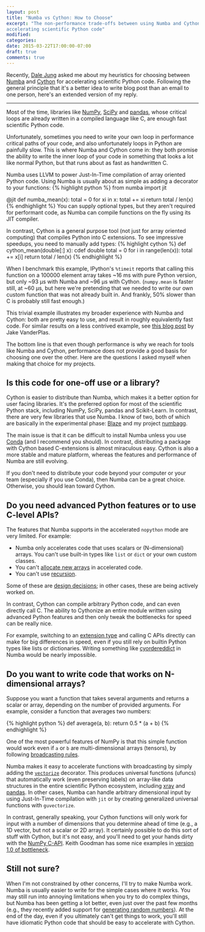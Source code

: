 ```yaml
---
layout: post
title: "Numba vs Cython: How to Choose"
excerpt: "The non-performance trade-offs between using Numba and Cython for
accelerating scientific Python code"
modified:
categories:
date: 2015-03-22T17:00:00-07:00
draft: true
comments: true
---
```


Recently, [Dale Jung](http://dalejung.com) asked me about my heuristics for
choosing between [Numba](http://numba.pydata.org/) and
[Cython](http://cython.org/) for accelerating scientific Python code. Following
the general principle that it's a better idea to write blog post than an email
to one person, here's an extended version of my reply.

<hr />

Most of the time, libraries like [NumPy](http://numpy.org),
[SciPy](http://scipy.org) and [pandas](http://pandas.pydata.org), whose
critical loops are already written in a compiled language like C, are enough
fast scientific Python code.

Unfortunately, sometimes you need to write your own loop in performance
critical paths of your code, and also unfortunately loops in Python are
painfully slow. This is where Numba and Cython come in: they both promise the
ability to write the inner loop of your code in something that looks a lot like
normal Python, but that runs about as fast as handwritten C.

Numba uses LLVM to power Just-In-Time compilation of array oriented Python
code. Using Numba is usually about as simple as adding a decorator to your
functions:
{% highlight python %}
from numba import jit

@jit
def numba_mean(x):
    total = 0
    for xi in x:
        total += xi
    return total / len(x)
{% endhighlight %}
You can supply optional types, but they aren't required for performant code,
as Numba can compile functions on the fly using its JIT compiler.

In contrast, Cython is a general purpose tool (not just for array
oriented computing) that compiles Python into C extensions. To see impressive
speedups, you need to manually add types:
{% highlight cython %}
def cython_mean(double[:] x):
    cdef double total = 0
    for i in range(len(x)):
        total += x[i]
    return total / len(x)
{% endhighlight %}

When I benchmark this example, IPython's `%timeit` reports that calling this
function on a 100000 element array takes ~16 ms with pure Python version, but
only ~93 µs with Numba and ~96 µs with Cython. (`numpy.mean` is faster still,
at ~60 µs, but here we're pretending that we needed to write our own custom
function that was not already built in. And frankly, 50% slower than C is
probably still fast enough.)

This trivial example illustrates my broader experience with Numba and Cython:
both are pretty easy to use, and result in roughly equivalently fast code.
For similar results on a less contrived example, see
[this blog post](https://jakevdp.github.io/blog/2013/06/15/numba-vs-cython-take-2/)
by Jake VanderPlas.

The bottom line is that even though performance is why we reach for tools like
Numba and Cython, performance does not provide a good basis for choosing one
over the other. Here are the questions I asked myself when making that choice
for my projects.

## Is this code for one-off use or a library?

Cython is easier to distribute than Numba, which makes it a better option for
user facing libraries. It's the preferred option for most of the scientific
Python stack, including NumPy, SciPy, pandas and Scikit-Learn. In contrast,
there are very few libraries that use Numba. I know of two, both of which are
basically in the experimental phase:
[Blaze](https://github.com/continuumio/blaze) and my project
[numbagg](https://github.com/shoyer/numbagg).

The main issue is that it can be difficult to install Numba unless you use
[Conda](http://conda.pydata.org/) (and I recommend you should). In contrast,
distributing a package with Cython based C-extensions is almost miraculous
easy. Cython is also a more stable and mature platform, whereas the features
and performance of Numba are still evolving.

If you don't need to distribute your code beyond your computer or your team
(especially if you use Conda), then Numba can be a great choice. Otherwise, you
should lean toward Cython.

## Do you need advanced Python features or to use C-level APIs?

The features that Numba supports in the accelerated `nopython` mode are very
limited. For example:

- Numba only accelerates code that uses scalars or (N-dimensional) arrays. You
  can't use built-in types like `list` or `dict` or your own custom classes.
- You can't [allocate new arrays](https://github.com/numba/numba/pull/719) in
  accelerated code.
- You can't use [recursion](https://github.com/numba/numba/pull/719).

Some of these are [design decisions](http://numba.pydata.org/numba-doc/0.17.0/user/troubleshoot.html); in other cases, these are being actively worked on.

In contrast, Cython can compile arbitrary Python code, and can even directly
call C. The ability to Cythonize an entire module written using advanced Python
features and then only tweak the bottlenecks for speed can be really nice.

For example, switching to an
[extension type](http://docs.cython.org/src/userguide/extension_types.html) and
calling C APIs directly can make for big differences in speed, even if you
still rely on builtin Python types like lists or dictionaries. Writing
something like [cyordereddict](https://github.com/shoyer/cyordereddict) in
Numba would be nearly impossible.

## Do you want to write code that works on N-dimensional arrays?

Suppose you want a function that takes several arguments and returns a scalar
or array, depending on the number of provided arguments. For example,
consider a function that averages two numbers:

{% highlight python %}
def average(a, b):
    return 0.5 * (a + b)
{% endhighlight %}

One of the most powerful features of NumPy is that this simple function would
work even if `a` or `b` are multi-dimensional arrays (tensors), by following
[broadcasting rules](http://docs.scipy.org/doc/numpy/user/basics.broadcasting.html).

Numba makes it easy to accelerate functions with broadcasting by simply adding
the [`vectorize`](http://numba.pydata.org/numba-doc/0.17.0/user/vectorize.html)
decorator. This produces universal functions (ufuncs) that automatically work
(even preserving labels) on array-like data structures in the entire scientific
Python ecosystem, including [xray](http://xray.readthedocs.org) and
[pandas](http://pandas.pydata.org). In other cases, Numba can handle arbitrary
dimensional input by using Just-In-Time compilation with `jit` or by creating
generalized universal functions with `guvectorize`.

In contrast, generally speaking, your Cython functions will only work for input
with a number of dimensions that you determine ahead of time (e.g., a 1D
vector, but not a scalar or 2D array).
It certainly possible to do this sort of stuff with Cython, but it's not
easy, and you'll need to get your hands dirty with the
[NumPy C-API](http://docs.scipy.org/doc/numpy/reference/c-api.html).
Keith Goodman has some nice examples in [version 1.0 of bottleneck](https://github.com/kwgoodman/bottleneck/issues/92).

## Still not sure?

When I'm not constrained by other concerns, I'll try to make Numba work. Numba
is usually easier to write for the simple cases where it works. You may still
run into annoying limitations when you try to do complex things, but Numba has
been getting a lot better, even just over the past few months (e.g., they
recently added support for
[generating random numbers](https://github.com/numba/numba/pull/981)).
At the end of the day, even if you ultimately can't get things to work, you'll
still have idiomatic Python code that should be easy to accelerate with Cython.
